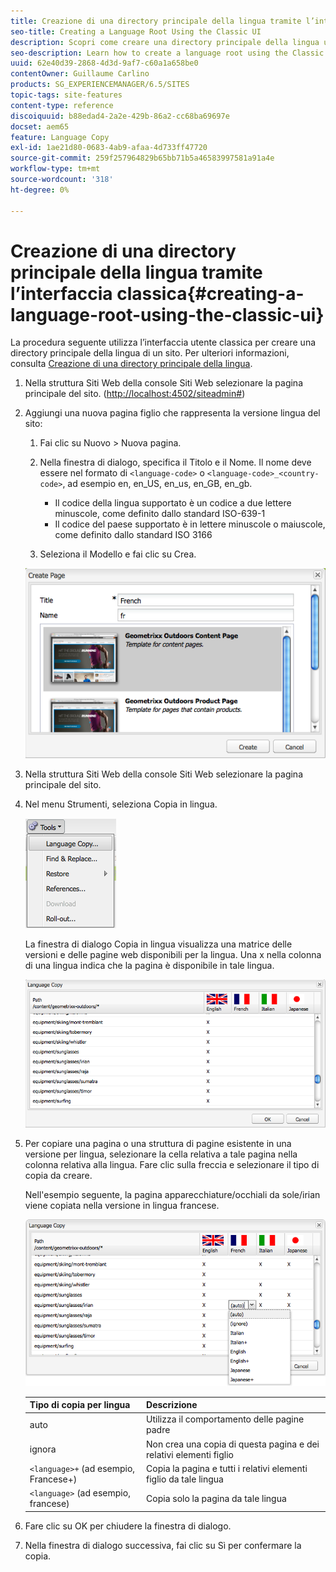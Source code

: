 ```yaml
---
title: Creazione di una directory principale della lingua tramite l’interfaccia classica
seo-title: Creating a Language Root Using the Classic UI
description: Scopri come creare una directory principale della lingua utilizzando l’interfaccia classica.
seo-description: Learn how to create a language root using the Classic UI.
uuid: 62e40d39-2868-4d3d-9af7-c60a1a658be0
contentOwner: Guillaume Carlino
products: SG_EXPERIENCEMANAGER/6.5/SITES
topic-tags: site-features
content-type: reference
discoiquuid: b88edad4-2a2e-429b-86a2-cc68ba69697e
docset: aem65
feature: Language Copy
exl-id: 1ae21d80-0683-4ab9-afaa-4d733ff47720
source-git-commit: 259f257964829b65bb71b5a46583997581a91a4e
workflow-type: tm+mt
source-wordcount: '318'
ht-degree: 0%

---
```


# Creazione di una directory principale della lingua tramite l’interfaccia classica{#creating-a-language-root-using-the-classic-ui}

La procedura seguente utilizza l’interfaccia utente classica per creare una directory principale della lingua di un sito. Per ulteriori informazioni, consulta [Creazione di una directory principale della lingua](/help/sites-administering/tc-prep.md#creating-a-language-root).

1. Nella struttura Siti Web della console Siti Web selezionare la pagina principale del sito. ([http://localhost:4502/siteadmin#](http://localhost:4502/siteadmin#))
1. Aggiungi una nuova pagina figlio che rappresenta la versione lingua del sito:

   1. Fai clic su Nuovo > Nuova pagina.
   1. Nella finestra di dialogo, specifica il Titolo e il Nome. Il nome deve essere nel formato di `<language-code>` o `<language-code>_<country-code>`, ad esempio en, en_US, en_us, en_GB, en_gb.

      * Il codice della lingua supportato è un codice a due lettere minuscole, come definito dallo standard ISO-639-1
      * Il codice del paese supportato è in lettere minuscole o maiuscole, come definito dallo standard ISO 3166

   1. Seleziona il Modello e fai clic su Crea.

   ![newsletter](assets/newpagefr.png)

1. Nella struttura Siti Web della console Siti Web selezionare la pagina principale del sito.
1. Nel menu Strumenti, seleziona Copia in lingua.

   ![toolslanguagecopy](assets/toolslanguagecopy.png)

   La finestra di dialogo Copia in lingua visualizza una matrice delle versioni e delle pagine web disponibili per la lingua. Una x nella colonna di una lingua indica che la pagina è disponibile in tale lingua.

   ![languagecopydialog](assets/languagecopydialog.png)

1. Per copiare una pagina o una struttura di pagine esistente in una versione per lingua, selezionare la cella relativa a tale pagina nella colonna relativa alla lingua. Fare clic sulla freccia e selezionare il tipo di copia da creare.

   Nell&#39;esempio seguente, la pagina apparecchiature/occhiali da sole/irian viene copiata nella versione in lingua francese.

   ![elenco a discesa languagecopydilogdown](assets/languagecopydilogdropdown.png)

   | Tipo di copia per lingua | Descrizione |
   |---|---|
   | auto | Utilizza il comportamento delle pagine padre |
   | ignora | Non crea una copia di questa pagina e dei relativi elementi figlio |
   | `<language>+` (ad esempio, Francese+) | Copia la pagina e tutti i relativi elementi figlio da tale lingua |
   | `<language>` (ad esempio, francese) | Copia solo la pagina da tale lingua |

1. Fare clic su OK per chiudere la finestra di dialogo.
1. Nella finestra di dialogo successiva, fai clic su Sì per confermare la copia.
